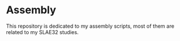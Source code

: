 # Assembly
This repository is dedicated to my assembly scripts, most of them are related to my SLAE32 studies.
